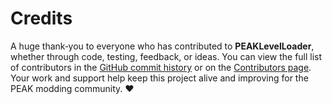 # Credits

A huge thank‑you to everyone who has contributed to **PEAKLevelLoader**, whether through code, testing, feedback, or ideas.
You can view the full list of contributors in the [GitHub commit history](https://github.com/DAaCollective-Angel/PEAKLevelLoader/commits/main) or on the [Contributors page](https://github.com/DAaCollective-Angel/PEAKLevelLoader/graphs/contributors).
Your work and support help keep this project alive and improving for the PEAK modding community. ❤️